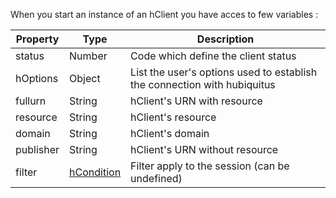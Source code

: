 When you start an instance of an hClient you have acces to few variables :

<table>
    <thead>
        <tr>
            <th>Property</th>
            <th>Type</th>
            <th>Description</th>
        </tr>
    </thead>
    <tbody>
        <tr>
            <td>status</td>
            <td>Number</td>
            <td>Code which define the client status</td>
        </tr>
        <tr>
            <td>hOptions</td>
            <td>Object</td>
            <td>List the user's options used to establish the connection with hubiquitus</td>
        </tr>
        <tr>
            <td>fullurn</td>
            <td>String</td>
            <td>hClient's URN with resource</td>
        </tr>
        <tr>
            <td>resource</td>
            <td>String</td>
            <td>hClient's resource</td>
        </tr>
        <tr>
            <td>domain</td>
            <td>String</td>
            <td>hClient's domain</td>
        </tr>
        <tr>
            <td>publisher</td>
            <td>String</td>
            <td>hClient's URN without resource</td>
        </tr>
        <tr>
            <td>filter</td>
            <td><a href="https://github.com/hubiquitus/hubiquitus4js/tree/master/docs/DataStructure">hCondition</a></td>
            <td>Filter apply to the session (can be undefined)</td>
        </tr>
    </tbody>
</table>